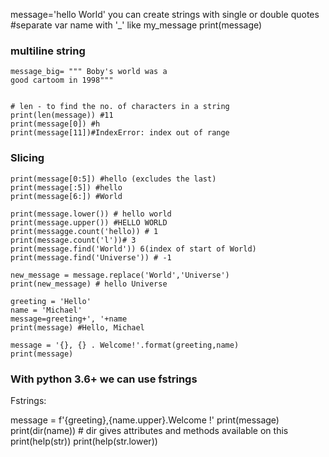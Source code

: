 message='hello World'
you can create strings with single or double quotes
#separate var name with '_' like my_message
print(message)


### multiline string
```
message_big= """ Boby's world was a 
good cartoom in 1998"""


# len - to find the no. of characters in a string
print(len(message)) #11
print(message[0]) #h
print(message[11])#IndexError: index out of range
```
### Slicing
```
print(message[0:5]) #hello (excludes the last)
print(message[:5]) #hello
print(message[6:]) #World

print(message.lower()) # hello world
print(message.upper()) #HELLO WORLD
print(messagge.count('hello)) # 1
print(message.count('l'))# 3
print(message.find('World')) 6(index of start of World)
print(message.find('Universe')) # -1

new_message = message.replace('World','Universe')
print(new_message) # hello Universe

greeting = 'Hello'
name = 'Michael'
message=greeting+', '+name
print(message) #Hello, Michael

message = '{}, {} . Welcome!'.format(greeting,name)
print(message)
```
### With python 3.6+ we can use fstrings
Fstrings:

message = f'{greeting},{name.upper}.Welcome !'
print(message)
print(dir(name)) # dir gives attributes and methods available on this
print(help(str))
print(help(str.lower))
